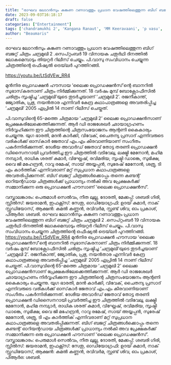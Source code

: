```yaml
---
title: "രാഘവ ലോറൻസും കങ്കണ റണാവത്തും പ്രധാന വേഷത്തിലെത്തുന്ന ബിഗ് ബജറ്റ് ചിത്രം ചന്ദ്രമുഖി 2 ഒഫീഷ്യൽ ട്രെയ്‌ലർ"
date: 2023-09-03T16:18:17
draft: false
categories: ["Entertainment"]
tags: ['chandramukhi 2', 'Kangana Ranaut', 'MM Keeravaani', 'p vasu', 'Ragava', 'Subaskaran', 'Trailer']
author: "Beaumaris"
---
```


രാഘവ ലോറൻസും കങ്കണ റണാവത്തും പ്രധാന വേഷത്തിലെത്തുന്ന ബിഗ് ബജറ്റ് ചിത്രം ചന്ദ്രമുഖി 2 .സെപ്റ്റംബർ 19 വിനായക ചതുർഥി ദിനത്തിൽ ലോകമെമ്പാടും തിയറ്റർ റിലീസ് ചെയ്യും. പി.വാസു സംവിധാനം ചെയ്യുന്ന ചിത്രത്തിന്റെ ഒഫീഷ്യൽ ട്രെയ്‌ലർ പുറത്തിറങ്ങി.

https://youtu.be/LtSdVEw_RR4

മുൻനിര പ്രൊഡക്ഷൻ ഹൗസായ ‘ലൈക്ക പ്രൊഡക്ഷൻസ്’ന്റെ ബാനറിൽ സുഭാസ്‌കരനാണ് ചിത്രം നിർമ്മിക്കുന്നത്. 18 വർഷം മുമ്പ് ബോക്സോഫീസിൽ ചരിത്രം സൃഷ്ടിച്ച ‘ചന്ദ്രമുഖി’യുടെ തുടർച്ചയാണ് ‘ചന്ദ്രമുഖി 2’. രജനീകാന്ത്, ജ്യോതിക, പ്രഭു, നയൻതാര എന്നിവർ കേന്ദ്ര കഥാപാത്രങ്ങളെ അവതരിപ്പിച്ച ‘ചന്ദ്രമുഖി’ 2005 ഏപ്രിൽ 14 നാണ് റിലീസ് ചെയ്തത്.

പി.വാസുവിന്റെ 65-മത്തെ ചിത്രമായ ‘ചന്ദ്രമുഖി 2’ ലൈക്ക പ്രൊഡക്ഷൻസാണ് പ്രേക്ഷകരിലേക്കെത്തിക്കുന്നത്. ആർ ഡി രാജശേഖർ ഛായാഗ്രഹണം നിർവ്വഹിക്കുന്ന ഈ ചിത്രത്തിന്റെ ചിത്രസംയോജനം ആന്റണി കൈകാര്യം ചെയ്യുന്നു. യുഗ ഭാരതി, മദൻ കാർക്കി, വിവേക്, ചൈതന്യ പ്രസാദ് എന്നിവരുടെ വരികൾക്ക് ഓസ്‌കാർ ജേതാവ് എം.എം കീരവാണിയാണ് സംഗീതം പകർന്നിരിക്കുന്നത്. ദേശീയ അവാർഡ് ജേതാവ് തോട്ട തരണി പ്രൊഡക്ഷൻ ഡിസൈനറായി പ്രവർത്തിച്ച ഈ ചിത്രത്തിൽ വടിവേലു, ലക്ഷ്മി മേനോൻ, മഹിമ നമ്പ്യാർ, രാധിക ശരത് കുമാർ, വിഘ്നേഷ്, രവിമരിയ, സൃഷ്ടി ഡാങ്കെ, സുഭിക്ഷ, വൈ ജി മഹേന്ദ്രൻ, റാവു രമേഷ്, സായ് അയ്യപ്പൻ, സുരേഷ് മേനോൻ, ശത്രു, ടി എം കാർത്തിക് എന്നിവരാണ് മറ്റ് സുപ്രധാന കഥാപാത്രങ്ങളെ അവതരിപ്പിക്കുന്നത്. ബിഗ് ബജറ്റ് ചിത്രങ്ങൾക്കൊപ്പം തന്നെ കണ്ടന്റ് ഓറിയന്റഡായ ചിത്രങ്ങൾക്ക് പ്രാധാന്യം നൽകി അവ പ്രേക്ഷകർക്ക് സമ്മാനിക്കുന്ന ഒരു പ്രൊഡക്ഷൻ ഹൗസാണ് ‘ലൈക്ക പ്രൊഡക്ഷൻസ്’.

വസ്ത്രാലങ്കാരം: പെരുമാൾ സെൽവം, നീത ലുല്ല, ദോരതി, മേക്കപ്പ്: ശബരി ഗിരി, സ്റ്റിൽസ്: ജയരാമൻ, ഇഫക്റ്റ്സ്: സേതു, ഓഡിയോഗ്രഫി: ഉദയ് കുമാർ, നാക് സ്റ്റുഡിയോസ്, ആക്ഷൻ: കമൽ കണ്ണൻ, രവിവർമ, സ്റ്റണ്ട് ശിവ, ഓം പ്രകാശ്, പിആർഒ: ശബരി.
രാഘവ ലോറൻസും കങ്കണ റണാവത്തും പ്രധാന വേഷത്തിലെത്തുന്ന ബിഗ് ബജറ്റ് ചിത്രം ചന്ദ്രമുഖി 2 .സെപ്റ്റംബർ 19 വിനായക ചതുർഥി ദിനത്തിൽ ലോകമെമ്പാടും തിയറ്റർ റിലീസ് ചെയ്യും. പി.വാസു സംവിധാനം ചെയ്യുന്ന ചിത്രത്തിന്റെ ഒഫീഷ്യൽ ട്രെയ്‌ലർ പുറത്തിറങ്ങി. https://youtu.be/LtSdVEw_RR4 മുൻനിര പ്രൊഡക്ഷൻ ഹൗസായ ‘ലൈക്ക പ്രൊഡക്ഷൻസ്’ന്റെ ബാനറിൽ സുഭാസ്‌കരനാണ് ചിത്രം നിർമ്മിക്കുന്നത്. 18 വർഷം മുമ്പ് ബോക്സോഫീസിൽ ചരിത്രം സൃഷ്ടിച്ച ‘ചന്ദ്രമുഖി’യുടെ തുടർച്ചയാണ് ‘ചന്ദ്രമുഖി 2’. രജനീകാന്ത്, ജ്യോതിക, പ്രഭു, നയൻതാര എന്നിവർ കേന്ദ്ര കഥാപാത്രങ്ങളെ അവതരിപ്പിച്ച ‘ചന്ദ്രമുഖി’ 2005 ഏപ്രിൽ 14 നാണ് റിലീസ് ചെയ്തത്. പി.വാസുവിന്റെ 65-മത്തെ ചിത്രമായ ‘ചന്ദ്രമുഖി 2’ ലൈക്ക പ്രൊഡക്ഷൻസാണ് പ്രേക്ഷകരിലേക്കെത്തിക്കുന്നത്. ആർ ഡി രാജശേഖർ ഛായാഗ്രഹണം നിർവ്വഹിക്കുന്ന ഈ ചിത്രത്തിന്റെ ചിത്രസംയോജനം ആന്റണി കൈകാര്യം ചെയ്യുന്നു. യുഗ ഭാരതി, മദൻ കാർക്കി, വിവേക്, ചൈതന്യ പ്രസാദ് എന്നിവരുടെ വരികൾക്ക് ഓസ്‌കാർ ജേതാവ് എം.എം കീരവാണിയാണ് സംഗീതം പകർന്നിരിക്കുന്നത്. ദേശീയ അവാർഡ് ജേതാവ് തോട്ട തരണി പ്രൊഡക്ഷൻ ഡിസൈനറായി പ്രവർത്തിച്ച ഈ ചിത്രത്തിൽ വടിവേലു, ലക്ഷ്മി മേനോൻ, മഹിമ നമ്പ്യാർ, രാധിക ശരത് കുമാർ, വിഘ്നേഷ്, രവിമരിയ, സൃഷ്ടി ഡാങ്കെ, സുഭിക്ഷ, വൈ ജി മഹേന്ദ്രൻ, റാവു രമേഷ്, സായ് അയ്യപ്പൻ, സുരേഷ് മേനോൻ, ശത്രു, ടി എം കാർത്തിക് എന്നിവരാണ് മറ്റ് സുപ്രധാന കഥാപാത്രങ്ങളെ അവതരിപ്പിക്കുന്നത്. ബിഗ് ബജറ്റ് ചിത്രങ്ങൾക്കൊപ്പം തന്നെ കണ്ടന്റ് ഓറിയന്റഡായ ചിത്രങ്ങൾക്ക് പ്രാധാന്യം നൽകി അവ പ്രേക്ഷകർക്ക് സമ്മാനിക്കുന്ന ഒരു പ്രൊഡക്ഷൻ ഹൗസാണ് ‘ലൈക്ക പ്രൊഡക്ഷൻസ്’. വസ്ത്രാലങ്കാരം: പെരുമാൾ സെൽവം, നീത ലുല്ല, ദോരതി, മേക്കപ്പ്: ശബരി ഗിരി, സ്റ്റിൽസ്: ജയരാമൻ, ഇഫക്റ്റ്സ്: സേതു, ഓഡിയോഗ്രഫി: ഉദയ് കുമാർ, നാക് സ്റ്റുഡിയോസ്, ആക്ഷൻ: കമൽ കണ്ണൻ, രവിവർമ, സ്റ്റണ്ട് ശിവ, ഓം പ്രകാശ്, പിആർഒ: ശബരി.
